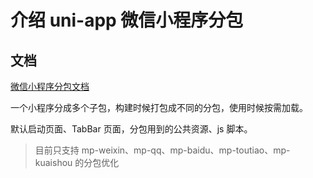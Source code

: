 # 介绍 uni-app 微信小程序分包

## 文档

[微信小程序分包文档](https://developers.weixin.qq.com/miniprogram/dev/framework/subpackages/basic.html)

一个小程序分成多个子包，构建时候打包成不同的分包，使用时候按需加载。

默认启动页面、TabBar 页面，分包用到的公共资源、js 脚本。

> 目前只支持 mp-weixin、mp-qq、mp-baidu、mp-toutiao、mp-kuaishou 的分包优化

